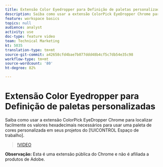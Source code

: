 ```yaml
---
title: Extensão Color Eyedropper para Definição de paletas personalizadas
description: Saiba como usar a extensão ColorPick EyeDropper Chrome para localizar facilmente os valores hexadecimais necessários para usar uma paleta de cores personalizada em seus projetos do Espaço de trabalho.
feature: workspace basics
topics: null
audience: analyst
activity: use
doc-type: feature video
team: Technical Marketing
kt: 5035
translation-type: tm+mt
source-git-commit: a42658cfd4bae7b077ddd48b4cf5c7db54e35c98
workflow-type: tm+mt
source-wordcount: '80'
ht-degree: 82%

---
```



# Extensão Color Eyedropper para Definição de paletas personalizadas

Saiba como usar a extensão ColorPick EyeDropper Chrome para localizar facilmente os valores hexadecimais necessários para usar uma paleta de cores personalizada em seus projetos do [!UICONTROL Espaço de trabalho].

>[!VIDEO](https://video.tv.adobe.com/v/33775/?quality=12)

**Observação:** Esta é uma extensão pública do Chrome e não é afiliada a produtos de Adobe.
